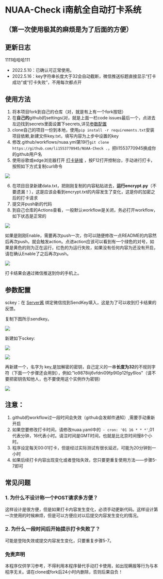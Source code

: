 # NUAA-Check i南航全自动打卡系统
## （第一次使用极其的麻烦是为了后面的方便）
## 更新日志
1111哈哈哈111
+ 2022.5.10：已确认可正常使用。
+ 2022.5.16：key字符串长度大于32会自动截断，微信推送标题直接显示“打卡成功”或“打卡失败”，不用每次都点开

## 使用方法
1. 将本项目fork到自己的仓库（对，就是有上有一个fork按钮）
2. 在**自己的**github的settings(对，就是上面一栏code issues最后一个，点进去左边找到secrets里面设置下secrets,详见[参数配置](#canshu)
3. clone自己的项目一份到本地，使用`pip install -r requirements.txt`安装项目依赖,新建文件key.txt，填写内容为上步中设置的key
4. 修改.github/workflows/nuaa.yml第19行`git clone https://github.com/li1553770945/NUAA-Check .`，把li1553770945换成你的github用户名
5. 使用谷歌或edge浏览器打开 [打卡链接](https://m.nuaa.edu.cn/ncov/wap/default/index) ，按F12打开控制台，手动进行打卡，按照如下方式复制curl命令

![](https://cdn.jsdelivr.net/gh/li1553770945/images/20220509142654.png)

6. 在项目目录新建data.txt，把刚刚复制的内容粘贴进去，**运行encrypt.py**（不要遗漏！），这是应该会看到encrypt.txt的内容发生了变化，这是你的加密之后的打卡请求 
7. 提交并push新的代码
8. 到自己仓库的Actions查看，一般默认workflow是关闭，务必打开workflow，如下状态是正常的

![](https://cdn.jsdelivr.net/gh/li1553770945/images/20220509234354.png)

如果是刚刚Enable，需要再次push一次，你可以随便修改一点README的内容然后再次push，就会触发action。点进action应该可以看到有一个绿色的对号，如果是黄色的则为正在运行，红色的为运行失败，如果没有任何内容为还没有开启，请在确认Enable了之后再次push。

![](https://cdn.jsdelivr.net/gh/li1553770945/images/20220509234614.png)

打卡结果会通过微信推送到你的手机上。

<h2 id="canshu">参数配置</h2>

sckey：在 [Server酱](https://sct.ftqq.com/sendkey) 绑定微信找到SendKey填入，这是为了可以收到打卡结果的反馈。

复制下图所示sendkey。

![](https://cdn.jsdelivr.net/gh/li1553770945/images/20220509145808.png)

新建如下sckey:

![](https://cdn.jsdelivr.net/gh/li1553770945/images/20220509144008.png)

![](https://cdn.jsdelivr.net/gh/li1553770945/images/20220509145951.png)

再新建一个，名字为 key,是加解密的密钥，自己定义的一串**长度为32**的不规则字符（下面一个步骤还会用到），例如:"lo9878iij6vfdni09fp9l0p12fgy6los"（请不要把密钥告知他人，也不要使用这个实例作为密钥）

![](https://cdn.jsdelivr.net/gh/li1553770945/images/20220509150125.png)

## 注意：
1. github的workflow过一段时间会失效（github会发邮件通知）,需要手动重新开启
2. 如果您要修改打卡时间，请修改nuaa.yaml中的` - cron: '01 16 * * *'`,01代表分钟，16代表小时。请注时间是GMT时间，也就是比北京时间慢8个小时。
3. 程序设定每天00:01打卡，但是经过实际测试有很长延迟，可能为20分钟到一小时
4. 如果后续打卡内容出现变化或者登陆失效，您只要更重复使用方法——步骤5-7即可

## 常见问题

### 1. 为什么不设计称一个POST请求多方便？
这样设计是很方便，但是如果打卡内容发生变化，必须手动更新代码。这样设计第一次使用的时候麻烦，但是可以方便应对以后提交内容发生变化的情况。

### 2. 为什么一段时间后开始提示打卡失败了？

可能是登陆失效或提交内容发生变化，只要重复步骤5-7。


### 免责声明
本程序仅供学习参考，不得利用本程序替代手动打卡使用，如出现瞒报等行为与本程序无关。请在clone或fork后24小时内删除，否则后果自负！


